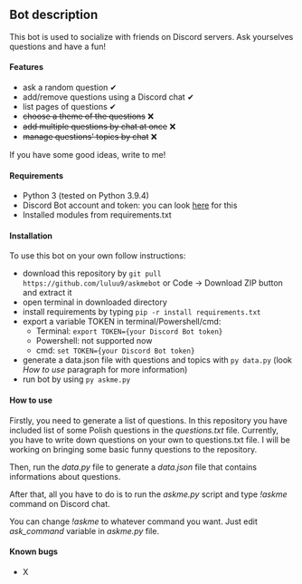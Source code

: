 ## Bot description
This bot is used to socialize with friends on Discord servers. Ask yourselves questions and have a fun!

#### Features
- ask a random question ✔
- add/remove questions using a Discord chat ✔
- list pages of questions ✔
- ~~choose a theme of the questions~~ ❌
- ~~add multiple questions by chat at once~~ ❌
- ~~manage questions' topics by chat~~ ❌

If you have some good ideas, write to me!

#### Requirements
- Python 3 (tested on Python 3.9.4)
- Discord Bot account and token: you can look [here](https://www.freecodecamp.org/news/create-a-discord-bot-with-python/) for this
- Installed modules from requirements.txt

#### Installation
To use this bot on your own follow instructions:
- download this repository by `git pull https://github.com/luluu9/askmebot` or Code -> Download ZIP button and extract it
- open terminal in downloaded directory
- install requirements by typing `pip -r install requirements.txt`
- export a variable TOKEN in terminal/Powershell/cmd:
  - Terminal: `export TOKEN={your Discord Bot token}`
  - Powershell: not supported now
  - cmd: `set TOKEN={your Discord Bot token}`
- generate a data.json file with questions and topics with `py data.py` (look *How to use* paragraph for more information)
- run bot by using `py askme.py`

#### How to use
Firstly, you need to generate a list of questions. In this repository you have included list of some Polish questions in the *questions.txt* file. Currently, you have to write down questions on your own to questions.txt file. I will be working on bringing some basic funny questions to the repository. 

Then, run the *data.py* file to generate a *data.json* file that contains informations about questions.

After that, all you have to do is to run the *askme.py* script and type *!askme* command on Discord chat. 

You can change *!askme* to whatever command you want. Just edit *ask_command* variable in *askme.py* file.

#### Known bugs
- X